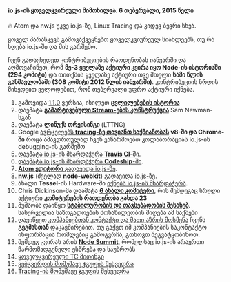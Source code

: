 #### io.js-ის ყოველკვირეული მიმოხილვა. 6 თებერვალი, 2015 წელი

:fire: Atom და nw.js უკვე io.js-ზე, Linux Tracing და კიდევ ბევრი სხვა.

ყოველ პარასკევს გამოვაქვეყნებთ ყოველკვიურეულ სიახლეებს, თუ რა ხდება io.js-ში და მის გარშემო.

ჩვენ გადავხედეთ კონტრიბუციების რაოდენობას იანვარში და აღმოვაჩინეთ, რომ **მე-3 ყველაზე აქტიური კვირა იყო Node-ის ისტორიაში (294 კომიტი)** და თითქმის ყველაზე აქტიური თვე მთელი **სამი წლის განმავლობაში (308 კომიტი 2012 წლის იანვარში)**. კონტრიბუციის ზრდის მიხედვით ველოდებით, რომ თებერვალი უფრო აქტიური იქნება.

1. გამოვიდა [1.1.0][1] ვერსია, იხილეთ **[ცვლილებების ისტორია][2]**
2. დაემატა **[გამარტივებული Stream-ების კონსტრუქცია][3]** Sam Newman-სგან
3. დაემატა **ლინუქს თრეისინგი** (LTTNG)
4. Google [ავრცელებს **tracing-ზე თავიანთ საქმიანობას**][5] **v8-ში და Chrome-ში** როცა ამავდროულად ჩვენ ვაწარმოებთ კოლაბორაციას io.js-ის debugging-ის გარშემო
5. [დაემატა io.js-ის მხარდაჭერა **Travis CI**-ში][6].
6. [დაემატა io.js-ის მხარდაჭერა **Codeship**-ში][7].
7. [**Atom ედიტორი** გადავიდა io.js-ზე][8].
8. **nw.js** (ძველად **node-webkit**) [გადავიდა io.js-ზე][9].
9. ახალი **Tessel**-ის Hardware-ში [იქნება io.js-ის მხარდაჭერა][10].
10. Chris Dickinson-მა დაამატა [**6 ახალი კომიტერი**][11], რის შემდეგაც სრული აქტიური **კომიტერების რაოდენობა გახდა 23**
11. მუშაობა დაიწყო [**სტაბილურობის და თავსებადობის შესახებ**][12]. სასურველია საზოგადოების მონაწილეობის მიღება ამ საქმეში
12. დავიწყეთ [კომპანიებთან კონტაქტი და მათი აზრის მოსმენა][13] ჩვენს **გეგმასთან** დაკავშირებით. თუ გაქვთ იმ კომპანიების საკონტაქტო ინფორმაცია რომლებიც გამოგვრჩა, გთხოვთ შეგვატყობინოთ.
13. შემდეგ კვირას არის [**Node Summit**][14], რომელსაც io.js-ის არაერთი წარმომადგენელი ესწრება და საუბრობს
14. [ყოველკვირეული TC მითინგი][15]
15. [ვებგვერდის მომუშავე ჯგუფის შეხვედრა][16]
16. [Tracing-ის მომუშავე ჯგუფის შეხვედრა][17]

[1]: https://iojs.org/dist/v1.1.0/
[2]: https://github.com/iojs/io.js/blob/v1.x/CHANGELOG.md#2015-02-03-version-110-chrisdickinson
[3]: https://github.com/iojs/io.js/commit/50daee7243a3f987e1a28d93c43f913471d6885a
[4]: https://github.com/iojs/io.js/pull/702
[5]: https://github.com/iojs/io.js/issues/671#issuecomment-73191538
[6]: http://docs.travis-ci.com/user/build-environment-updates/2015-02-03/
[7]: https://codeship.com/documentation/languages/nodejs/#iojs
[8]: https://github.com/atom/atom/releases/tag/v0.177.0
[9]: https://github.com/nwjs/nw.js/issues/2742
[10]: http://blog.technical.io/post/110115579867/upcoming-hardware-from-technical-machine
[11]: https://github.com/iojs/io.js/issues/680#issuecomment-73089691
[12]: https://github.com/iojs/io.js/issues/725
[13]: https://github.com/iojs/roadmap/issues/13
[14]: http://nodesummit.com/
[15]: https://www.youtube.com/watch?v=IhXa2FmtBI4
[16]: https://www.youtube.com/watch?v=SBJaXUA0lSY
[17]: https://www.youtube.com/watch?v=Oar2yB5SPtA
